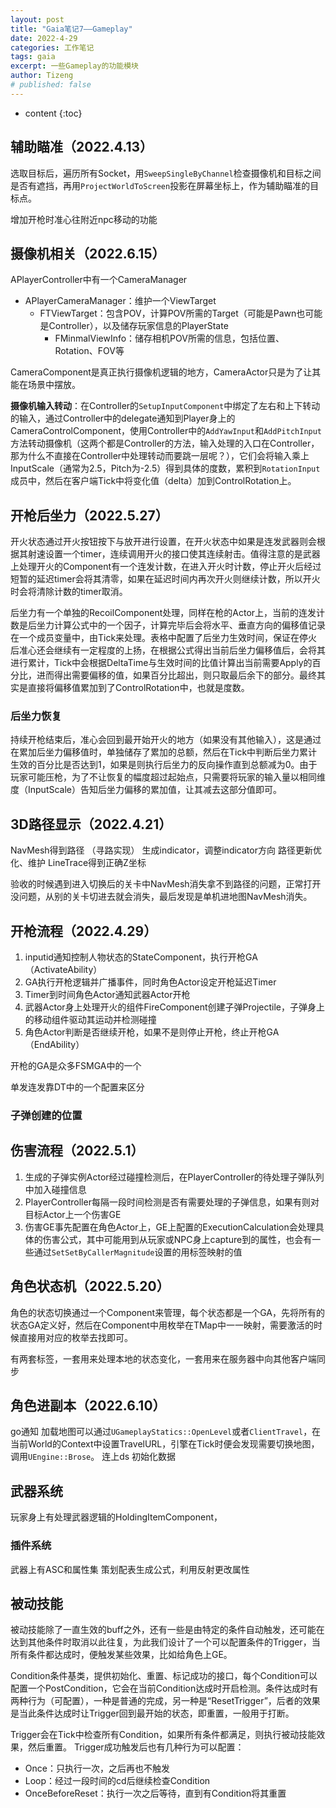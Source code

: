 ```yaml
---
layout: post
title: "Gaia笔记7——Gameplay"
date: 2022-4-29
categories: 工作笔记
tags: gaia
excerpt: 一些Gameplay的功能模块
author: Tizeng
# published: false
---
```


* content
{:toc}


## 辅助瞄准（2022.4.13）

选取目标后，遍历所有Socket，用`SweepSingleByChannel`检查摄像机和目标之间是否有遮挡，再用`ProjectWorldToScreen`投影在屏幕坐标上，作为辅助瞄准的目标点。

增加开枪时准心往附近npc移动的功能

## 摄像机相关（2022.6.15）

APlayerController中有一个CameraManager

- APlayerCameraManager：维护一个ViewTarget
  - FTViewTarget：包含POV，计算POV所需的Target（可能是Pawn也可能是Controller），以及储存玩家信息的PlayerState
    - FMinmalViewInfo：储存相机POV所需的信息，包括位置、Rotation、FOV等   

CameraComponent是真正执行摄像机逻辑的地方，CameraActor只是为了让其能在场景中摆放。

**摄像机输入转动**：在Controller的`SetupInputComponent`中绑定了左右和上下转动的输入，通过Controller中的delegate通知到Player身上的CameraControlComponent，使用Controller中的`AddYawInput`和`AddPitchInput`方法转动摄像机（这两个都是Controller的方法，输入处理的入口在Controller，那为什么不直接在Controller中处理转动而要跳一层呢？），它们会将输入乘上InputScale（通常为2.5，Pitch为-2.5）得到具体的度数，累积到`RotationInput`成员中，然后在客户端Tick中将变化值（delta）加到ControlRotation上。

## 开枪后坐力（2022.5.27）

开火状态通过开火按钮按下与放开进行设置，在开火状态中如果是连发武器则会根据其射速设置一个timer，连续调用开火的接口使其连续射击。值得注意的是武器上处理开火的Component有一个连发计数，在进入开火时计数，停止开火后经过短暂的延迟timer会将其清零，如果在延迟时间内再次开火则继续计数，所以开火时会将清除计数的timer取消。

后坐力有一个单独的RecoilComponent处理，同样在枪的Actor上，当前的连发计数是后坐力计算公式中的一个因子，计算完毕后会将水平、垂直方向的偏移值记录在一个成员变量中，由Tick来处理。表格中配置了后坐力生效时间，保证在停火后准心还会继续有一定程度的上扬，在根据公式得出当前后坐力偏移值后，会将其进行累计，Tick中会根据DeltaTime与生效时间的比值计算出当前需要Apply的百分比，进而得出需要偏移的值，如果百分比超出，则只取最后余下的部分。最终其实是直接将偏移值累加到了ControlRotation中，也就是度数。

### 后坐力恢复

持续开枪结束后，准心会回到最开始开火的地方（如果没有其他输入），这是通过在累加后坐力偏移值时，单独储存了累加的总额，然后在Tick中判断后坐力累计生效的百分比是否达到1，如果是则执行后坐力的反向操作直到总额减为0。由于玩家可能压枪，为了不让恢复的幅度超过起始点，只需要将玩家的输入量以相同维度（InputScale）告知后坐力偏移的累加值，让其减去这部分值即可。

## 3D路径显示（2022.4.21）

NavMesh得到路径
（寻路实现）
生成indicator，调整indicator方向
路径更新优化、维护
LineTrace得到正确Z坐标

验收的时候遇到进入切换后的关卡中NavMesh消失拿不到路径的问题，正常打开没问题，从别的关卡切进去就会消失，最后发现是单机进地图NavMesh消失。

## 开枪流程（2022.4.29）

1. inputid通知控制人物状态的StateComponent，执行开枪GA（ActivateAbility）
2. GA执行开枪逻辑并广播事件，同时角色Actor设定开枪延迟Timer
3. Timer到时间角色Actor通知武器Actor开枪
4. 武器Actor身上处理开火的组件FireComponent创建子弹Projectile，子弹身上的移动组件驱动其运动并检测碰撞
5. 角色Actor判断是否继续开枪，如果不是则停止开枪，终止开枪GA（EndAbility）

开枪的GA是众多FSMGA中的一个

单发连发靠DT中的一个配置来区分

### 子弹创建的位置



## 伤害流程（2022.5.1）

1. 生成的子弹实例Actor经过碰撞检测后，在PlayerController的待处理子弹队列中加入碰撞信息
2. PlayerController每隔一段时间检测是否有需要处理的子弹信息，如果有则对目标Actor上一个伤害GE
3. 伤害GE事先配置在角色Actor上，GE上配置的ExecutionCalculation会处理具体的伤害公式，其中可能用到从玩家或NPC身上capture到的属性，也会有一些通过`SetSetByCallerMagnitude`设置的用标签映射的值

## 角色状态机（2022.5.20）

角色的状态切换通过一个Component来管理，每个状态都是一个GA，先将所有的状态GA定义好，然后在Component中用枚举在TMap中一一映射，需要激活的时候直接用对应的枚举去找即可。

有两套标签，一套用来处理本地的状态变化，一套用来在服务器中向其他客户端同步


## 角色进副本（2022.6.10）

go通知
加载地图可以通过`UGameplayStatics::OpenLevel`或者`ClientTravel`，在当前World的Context中设置TravelURL，引擎在Tick时便会发现需要切换地图，调用`UEngine::Brose`。
连上ds
初始化数据

## 武器系统

玩家身上有处理武器逻辑的HoldingItemComponent，

### 插件系统

武器上有ASC和属性集
策划配表生成公式，利用反射更改属性

## 被动技能

被动技能除了一直生效的buff之外，还有一些是由特定的条件自动触发，还可能在达到其他条件时取消以此往复，为此我们设计了一个可以配置条件的Trigger，当所有条件都达成时，便触发某些效果，比如给角色上GE。

Condition条件基类，提供初始化、重置、标记成功的接口，每个Condition可以配置一个PostCondition，它会在当前Condition达成时开启检测。条件达成时有两种行为（可配置），一种是普通的完成，另一种是“ResetTrigger”，后者的效果是当此条件达成时让Trigger回到最开始的状态，即重置，一般用于打断。

Trigger会在Tick中检查所有Condition，如果所有条件都满足，则执行被动技能效果，然后重置。
Trigger成功触发后也有几种行为可以配置：
- Once：只执行一次，之后再也不触发
- Loop：经过一段时间的cd后继续检查Condition
- OnceBeforeReset：执行一次之后等待，直到有Condition将其重置
